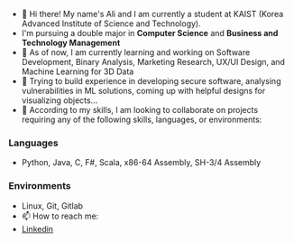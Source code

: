 - 👋 Hi there! My name's Ali and I am currently a student at KAIST (Korea Advanced Institute of Science and Technology).  
- I'm pursuing a double major in **Computer Science** and **Business and Technology Management**
- 👀 As of now, I am currently learning and working on Software Development, Binary Analysis, Marketing Research, UX/UI Design, and Machine Learning for 3D Data
- 🌱 Trying to build experience in developing secure software, analysing vulnerabilities in ML solutions, coming up with helpful designs for visualizing objects...
- 💞️ According to my skills, I am looking to collaborate on projects requiring any of the following skills, languages, or environments:  
### Languages
- Python, Java, C, F#, Scala, x86-64 Assembly, SH-3/4 Assembly  
### Environments  
- Linux, Git, Gitlab
- 📫 How to reach me:   
- [Linkedin](https://www.linkedin.com/in/ali-ahmed-sheikh-77a68a96/)  

<!---
AliAhmed36/AliAhmed36 is a ✨ special ✨ repository because its `README.md` (this file) appears on your GitHub profile.
You can click the Preview link to take a look at your changes.
--->
